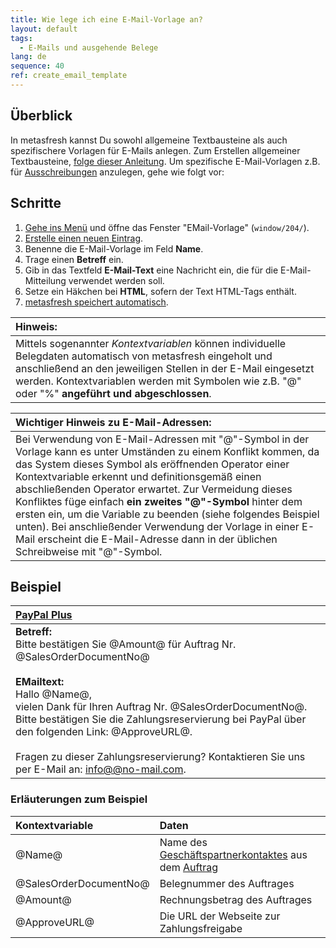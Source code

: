 ```yaml
---
title: Wie lege ich eine E-Mail-Vorlage an?
layout: default
tags:
  - E-Mails und ausgehende Belege
lang: de
sequence: 40
ref: create_email_template
---
```


## Überblick
In metasfresh kannst Du sowohl allgemeine Textbausteine als auch spezifischere Vorlagen für E-Mails anlegen. Zum Erstellen allgemeiner Textbausteine, [folge dieser Anleitung](Textbaustein_erstellen). Um spezifische E-Mail-Vorlagen z.B. für [Ausschreibungen](Ausschreibungsthema_anlegen) anzulegen, gehe wie folgt vor:

## Schritte
1. [Gehe ins Menü](Menu) und öffne das Fenster "EMail-Vorlage" (`window/204/`).
1. [Erstelle einen neuen Eintrag](Neuer_Datensatz_Fenster_Webui).
1. Benenne die E-Mail-Vorlage im Feld **Name**.
1. Trage einen **Betreff** ein.
1. Gib in das Textfeld **E-Mail-Text** eine Nachricht ein, die für die E-Mail-Mitteilung verwendet werden soll.
1. Setze ein Häkchen bei **HTML**, sofern der Text HTML-Tags enthält.
1. [metasfresh speichert automatisch](Speicheranzeige).

| **Hinweis:** |
| :--- |
| Mittels sogenannter *Kontextvariablen* können individuelle Belegdaten automatisch von metasfresh eingeholt und anschließend an den jeweiligen Stellen in der E-Mail eingesetzt werden. Kontextvariablen werden mit Symbolen wie z.B. "@" oder "%" **angeführt und abgeschlossen**. |

| **<a name="kontextvariable-e-mail-adressen">Wichtiger Hinweis zu E-Mail-Adressen:</a>** |
| :--- |
| Bei Verwendung von E-Mail-Adressen mit "@"-Symbol in der Vorlage kann es unter Umständen zu einem Konflikt kommen, da das System dieses Symbol als eröffnenden Operator einer Kontextvariable erkennt und de­fi­ni­ti­ons­ge­mäß einen abschließenden Operator erwartet. Zur Vermeidung dieses Konfliktes füge einfach **ein zweites "@"-Symbol** hinter dem ersten ein, um die Variable zu beenden (siehe folgendes Beispiel unten). Bei anschließender Verwendung der Vorlage in einer E-Mail erscheint die E-Mail-Adresse dann in der üblichen Schreibweise mit "@"-Symbol. |

## Beispiel

| [PayPal Plus](PayPal_Zahlungsweise_Auftrag) |
| :--- |
| **Betreff:**<br> Bitte bestätigen Sie @Amount@ für Auftrag Nr. @SalesOrderDocumentNo@<br><br> **EMailtext:**<br> Hallo @Name@,<br> vielen Dank für Ihren Auftrag Nr. @SalesOrderDocumentNo@.<br> Bitte bestätigen Sie die Zahlungsreservierung bei PayPal über den folgenden Link: @ApproveURL@.<br><br>Fragen zu dieser Zahlungsreservierung? Kontaktieren Sie uns per E-Mail an: <a href="#kontextvariable-e-mail-adressen" title="Wichtiger Hinweis zu E-Mail-Adressen">info@@no-mail.com</a>. |

### Erläuterungen zum Beispiel

| Kontextvariable | Daten |
| :--- | :--- |
| @Name@ | Name des [Geschäftspartnerkontaktes](GPartner_Nutzer_hinzufuegen) aus dem [Auftrag](Auftrag_erfassen) |
| @SalesOrderDocumentNo@ | Belegnummer des Auftrages |
| @Amount@ | Rechnungsbetrag des Auftrages |
| @ApproveURL@ | Die URL der Webseite zur Zahlungsfreigabe |
